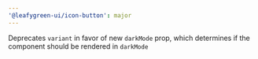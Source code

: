 ```yaml
---
'@leafygreen-ui/icon-button': major
---
```


Deprecates `variant` in favor of new `darkMode` prop, which determines if the component should be rendered in `darkMode`
